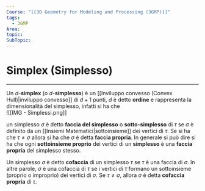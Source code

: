 ```yaml
---
Course: "[[3D Geometry for Modeling and Processing (3GMP)]]"
tags:
  - 3GMP
Area: 
topic: 
SubTopic: 
---
```


# Simplex (Simplesso)
---
Un $d$-__simplex__ (o $d$-__simplesso__) è un [[Inviluppo convesso (Convex Hull)|inviluppo convesso]] di $d+1$ punti, $d$ è detto **ordine** e rappresenta la dimensionalità del simplesso, infatti si ha che    
![[IMG - Simplessi.png]]  

un simplesso $\sigma$ è detto __faccia del simplesso__ o __sotto-simplesso__ di $\tau$ se $\sigma$ è definito da un [[Insiemi Matematici|sottoinsieme]] dei vertici di $\tau$. Se si ha che $\tau \not= \sigma$ allora si ha che $\sigma$ è detta __faccia propria__. In generale si può dire si ha che ogni __sottoinsieme proprio__ dei vertici di un __simplesso__ è una __faccia propria__ del simplesso stesso.

Un simplesso $\sigma$ è detto __cofaccia__ di un simplesso $\tau$ se $\tau$ è una faccia di $\sigma$. In altre parole, $\sigma$ è una cofaccia di $\tau$ se i vertici di $\tau$ formano un sottoinsieme (proprio o improprio) dei vertici di $\sigma$. Se $\tau \ne \sigma$, allora $\sigma$ è detta __cofaccia propria__ di $\tau$.
